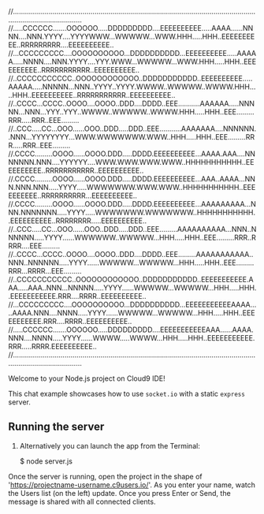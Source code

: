 
//...............................................................................................................................................................
//.....CCCCCC.......OOOOOO.....DDDDDDDDD....EEEEEEEEEE.....AAAA......NNNN....NNN.YYYY....YYYYWWW...WWWWW...WWW.HHH.....HHH..EEEEEEEEEE..RRRRRRRRR....EEEEEEEEEE..
//...CCCCCCCCC....OOOOOOOOOO...DDDDDDDDDD...EEEEEEEEEE.....AAAAA.....NNNN....NNN.YYYY....YYY.WWW...WWWWW...WWW.HHH.....HHH..EEEEEEEEEE..RRRRRRRRRRR..EEEEEEEEEE..
//..CCCCCCCCCCC..OOOOOOOOOOOO..DDDDDDDDDDD..EEEEEEEEEE.....AAAAA.....NNNNN...NNN..YYYY..YYYY.WWWW..WWWWW..WWWW.HHH.....HHH..EEEEEEEEEE..RRRRRRRRRRR..EEEEEEEEEE..
//..CCCC...CCCC..OOOO....OOOO..DDD....DDDD..EEE...........AAAAAA.....NNNNN...NNN...YYY..YYY..WWWW..WWWWW..WWWW.HHH.....HHH..EEE.........RRR.....RRR..EEE.........
//..CCC.....CC...OOO......OOO..DDD.....DDD..EEE...........AAAAAAA....NNNNNN..NNN...YYYYYYYY...WWW.WWWWWWW.WWW..HHH.....HHH..EEE.........RRR.....RRR..EEE.........
//.CCCC.........OOOO......OOOO.DDD.....DDDD.EEEEEEEEEE...AAAA.AAA....NNNNNNN.NNN....YYYYYY....WWW.WWW.WWW.WWW..HHHHHHHHHHH..EEEEEEEEEE..RRRRRRRRRRR..EEEEEEEEEE..
//.CCCC.........OOOO......OOOO.DDD.....DDDD.EEEEEEEEEE...AAA..AAAA...NNN.NNN.NNN.....YYYY.....WWWWWWW.WWW.WWW..HHHHHHHHHHH..EEEEEEEEEE..RRRRRRRRRR...EEEEEEEEEE..
//.CCCC.........OOOO......OOOO.DDD.....DDDD.EEEEEEEEEE...AAAAAAAAA...NNN.NNNNNNN.....YYYY.....WWWWWWW.WWWWWWW..HHHHHHHHHHH..EEEEEEEEEE..RRRRRRRR.....EEEEEEEEEE..
//..CCC.....CC...OOO......OOO..DDD.....DDD..EEE.........AAAAAAAAAA...NNN..NNNNNN.....YYYY......WWWWWW..WWWWW...HHH.....HHH..EEE.........RRR..RRRR....EEE.........
//..CCCC...CCCC..OOOO....OOOO..DDD....DDDD..EEE.........AAAAAAAAAAA..NNN..NNNNNN.....YYYY......WWWWW...WWWWW...HHH.....HHH..EEE.........RRR...RRRR...EEE.........
//..CCCCCCCCCCC..OOOOOOOOOOOO..DDDDDDDDDDD..EEEEEEEEEEE.AAA.....AAA..NNN...NNNNN.....YYYY......WWWWW...WWWWW...HHH.....HHH..EEEEEEEEEEE.RRR....RRRR..EEEEEEEEEE..
//...CCCCCCCCC....OOOOOOOOOO...DDDDDDDDDD...EEEEEEEEEEEAAAA.....AAAA.NNN....NNNN.....YYYY......WWWWW...WWWWW...HHH.....HHH..EEEEEEEEEEE.RRR....RRRR..EEEEEEEEEE..
//.....CCCCCC.......OOOOOO.....DDDDDDDDD....EEEEEEEEEEEAAA......AAAA.NNN....NNNN.....YYYY......WWWW.....WWWW...HHH.....HHH..EEEEEEEEEEE.RRR.....RRRR.EEEEEEEEEE..
//...............................................................................................................................................................

Welcome to your Node.js project on Cloud9 IDE!

This chat example showcases how to use `socket.io` with a static `express` server.

## Running the server

1) Alternatively you can launch the app from the Terminal:

    $ node server.js

Once the server is running, open the project in the shape of 'https://projectname-username.c9users.io/'. As you enter your name, watch the Users list (on the left) update. Once you press Enter or Send, the message is shared with all connected clients.
